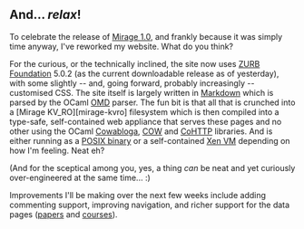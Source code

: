 ## And... _relax_!

To celebrate the release of [Mirage 1.0][mirage], and frankly because it was simply time anyway, I've reworked my website. What do you think?

For the curious, or the technically inclined, the site now uses [ZURB Foundation][foundation] 5.0.2 (as the current downloadable release as of yesterday), with some slightly -- and, going forward, probably increasingly -- customised CSS. The site itself is largely written in [Markdown][markdown] which is parsed by the OCaml [OMD][omd] parser. The fun bit is that all that is crunched into a [Mirage KV_RO][mirage-kvro] filesystem which is then compiled into a type-safe, self-contained web appliance that serves these pages and no other using the OCaml [Cowabloga][], [COW][] and [CoHTTP][] libraries. And is either running as a [POSIX binary][mirage-unix] or a self-contained [Xen VM][mirage-xen] depending on how I'm feeling. Neat eh?

(And for the sceptical among you, yes, a thing _can_ be neat and yet curiously over-engineered at the same time... :)

Improvements I'll be making over the next few weeks include adding commenting support, improving navigation, and richer support for the data pages ([papers](/papers) and [courses](/courses)).

[foundation]: http://foundation.zurb.com/
[markdown]: http://daringfireball.net/projects/markdown/

[omd]: https://github.com/pw347/omd
[cow]: https://github.com/mirage/ocaml-cow
[cowabloga]: https://github.com/mirage/cowabloga
[cohttp]: https://github.com/mirage/ocaml-cohttp

[mirage]: http://openmirage.org/
[mirage-types]: https://github.com/mirage/mirage-types
[mirage-unix]: https://github.com/mirage/mirage-platform/tree/master/unix
[mirage-xen]: https://github.com/mirage/mirage-platform/tree/master/xen
